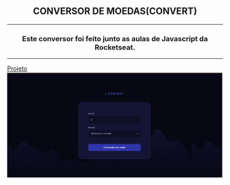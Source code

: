 ## <center> CONVERSOR DE MOEDAS(CONVERT)
---
### <center> Este conversor foi feito junto as aulas de Javascript da Rocketseat.
---
[Projeto](#-projeto)
![imagem de capa do projeto](./img/pgn-inicial.png)


